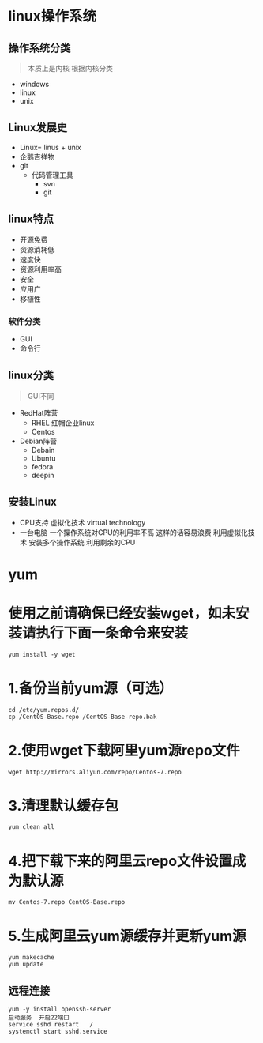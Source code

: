 # linux操作系统

## 操作系统分类

> 本质上是内核 根据内核分类

* windows
* linux
* unix

## Linux发展史

* Linux= linus + unix
* 企鹅吉祥物
* git
  * 代码管理工具
    * svn
    * git

## linux特点

* 开源免费
* 资源消耗低
* 速度快
* 资源利用率高
* 安全
* 应用广
* 移植性

### 软件分类

* GUI
* 命令行

## linux分类

> GUI不同

* RedHat阵营
  * RHEL 红帽企业linux
  * Centos
* Debian阵营
  * Debain
  * Ubuntu
  * fedora
  * deepin

## 安装Linux

* CPU支持 虚拟化技术  virtual technology
* 一台电脑 一个操作系统对CPU的利用率不高 这样的话容易浪费  利用虚拟化技术 安装多个操作系统 利用剩余的CPU

# yum

# 使用之前请确保已经安装wget，如未安装请执行下面一条命令来安装
```
yum install -y wget
```

# 1.备份当前yum源（可选）
```
cd /etc/yum.repos.d/
cp /CentOS-Base.repo /CentOS-Base-repo.bak
```

# 2.使用wget下载阿里yum源repo文件
```
wget http://mirrors.aliyun.com/repo/Centos-7.repo
```

# 3.清理默认缓存包
```
yum clean all
```

# 4.把下载下来的阿里云repo文件设置成为默认源
```
mv Centos-7.repo CentOS-Base.repo
```

# 5.生成阿里云yum源缓存并更新yum源
```
yum makecache
yum update
```

## 远程连接

```
yum -y install openssh-server
启动服务  开启22端口
service sshd restart   /
systemctl start sshd.service

```
